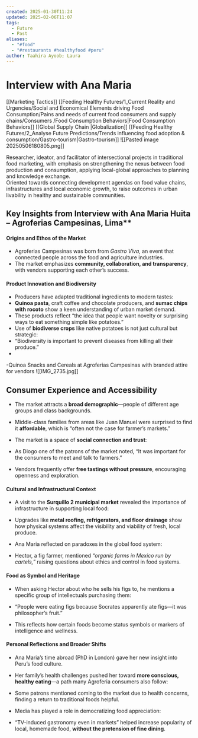 ```yaml
---
created: 2025-01-30T11:24
updated: 2025-02-06T11:07
tags:
  - Future
  - Past
aliases:
  - "#food"
  - "#restaurants #healthyfood #peru"
author: Taahira Ayoob; Laura
---
```

# Interview with Ana Maria 

[[Marketing Tactics]] [[Feeding Healthy Futures/1_Current Reality and Urgencies/Social and Economical Elements driving Food Consumption/Pains and needs of current food consumers and supply chains/Consumers /Food Consumption Behaviors|Food Consumption Behaviors]] [[Global Supply Chain |Globalization]]  [[Feeding Healthy Futures/2_Analyse Future Predictions/Trends influencing food adoption & consumption/Gastro-tourism|Gastro-tourism]]
    ![[Pasted image 20250506180805.png]]

Researcher, ideator, and facilitator of intersectional projects in traditional food marketing, with emphasis on strengthening the nexus between food production and consumption, applying local-global approaches to planning and knowledge exchange.  
Oriented towards connecting development agendas on food value chains, infrastructures and local economic growth, to raise outcomes in urban livability in healthy and sustainable communities. 

## Key Insights from Interview with Ana Maria Huita – Agroferias Campesinas, Lima**

#### **Origins and Ethos of the Market**

- Agroferias Campesinas was born from _Gastro Viva_, an event that connected people across the food and agriculture industries.
- The market emphasizes **community, collaboration, and transparency**, with vendors supporting each other’s success.
#### **Product Innovation and Biodiversity**

- Producers have adapted traditional ingredients to modern tastes:
- **Quinoa pasta**, craft coffee and chocolate producers, and **sumac chips with rocoto** show a keen understanding of urban market demand.
- These products reflect “the idea that people want novelty or surprising ways to eat something simple like potatoes.”
- Use of **biodiverse crops** like native potatoes is not just cultural but strategic:
- “Biodiversity is important to prevent diseases from killing all their produce.”
- 
-Quinoa Snacks and Cereals at Agroferias Campesinas with branded attire for vendors ![[IMG_2735.jpg]]
## Consumer Experience and Accessibility

- The market attracts a **broad demographic**—people of different age groups and class backgrounds.

- Middle-class families from areas like Juan Manuel were surprised to find it **affordable**, which is “often not the case for farmer’s markets.”

- The market is a space of **social connection and trust**:

- As Diogo one of the patrons of the market noted, “It was important for the consumers to meet and talk to farmers.”

- Vendors frequently offer **free tastings without pressure**, encouraging openness and exploration.
#### **Cultural and Infrastructural Context**

- A visit to the **Surquillo 2 municipal market** revealed the importance of infrastructure in supporting local food:

- Upgrades like **metal roofing, refrigerators, and floor drainage** show how physical systems affect the visibility and viability of fresh, local produce.

- Ana Maria reflected on paradoxes in the global food system:

- Hector, a fig farmer, mentioned _“organic farms in Mexico run by cartels,”_ raising questions about ethics and control in food systems.

#### **Food as Symbol and Heritage**

- When asking Hector about who he sells his figs to, he mentions a specific group of intellectuals purchasing them:

- “People were eating figs because Socrates apparently ate figs—it was  philosopher’s fruit.”

- This reflects how certain foods become status symbols or markers of intelligence and wellness.
#### **Personal Reflections and Broader Shifts**

- Ana Maria’s time abroad (PhD in London) gave her new insight into Peru’s food culture.
- Her family’s health challenges pushed her toward **more conscious, healthy eating**—a path many Agroferia consumers also follow:

- Some patrons mentioned coming to the market due to health concerns, finding a return to traditional foods helpful.

- Media has played a role in democratizing food appreciation:

- “TV-induced gastronomy even in markets” helped increase popularity of local, homemade food, **without the pretension of fine dining**.